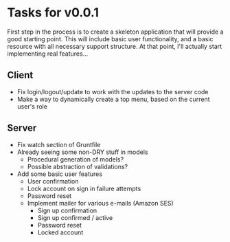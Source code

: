 Tasks for v0.0.1
================
First step in the process is to create a skeleton application that will provide
a good starting point.  This will include basic user functionality, and a basic
resource with all necessary support structure.  At that point, I'll actually
start implementing real features...

Client
------
* Fix login/logout/update to work with the updates to the server code
* Make a way to dynamically create a top menu, based on the current user's role

Server
------
* Fix watch section of Gruntfile
* Already seeing some non-DRY stuff in models
  * Procedural generation of models?
  * Possible abstraction of validations?
* Add some basic user features
  * User confirmation
  * Lock account on sign in failure attempts
  * Password reset
  * Implement mailer for various e-mails (Amazon SES)
    * Sign up confirmation
    * Sign up confirmed / active
    * Password reset
    * Locked account
